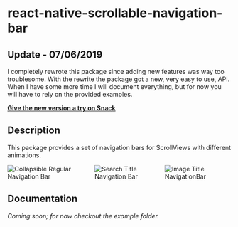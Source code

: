 # react-native-scrollable-navigation-bar

## Update - 07/06/2019

I completely rewrote this package since adding new features was way too troublesome. With the rewrite the package got a new, very easy to use, API. When I have some more time I will document everything, but for now you will have to rely on the provided examples.

**[Give the new version a try on Snack](https://snack.expo.io/@zobeirhamid/react-native-scrollable-navigation-bar)**

## Description

This package provides a set of navigation bars for ScrollViews with different animations.

<div style="display:flex; flex-direction:row; justify-content:space-between;">
  <img src="https://raw.githubusercontent.com/zobeirhamid/react-native-scrollable-navigation-bar/master/collapsibleRegular.gif" alt="Collapsible Regular Navigation Bar" /><br>
  <img src="https://raw.githubusercontent.com/zobeirhamid/react-native-scrollable-navigation-bar/master/searchTitle.gif" alt="Search Title Navigation Bar" /><br>
  <img src="https://raw.githubusercontent.com/zobeirhamid/react-native-scrollable-navigation-bar/master/imageTitle.gif" alt="Image Title NavigationBar" /><br>
</div>

## Documentation

_Coming soon; for now checkout the example folder._
